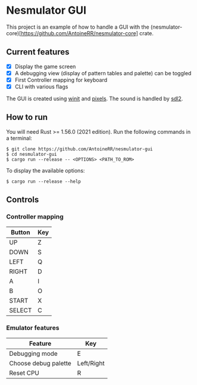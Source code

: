 # Nesmulator GUI

This project is an example of how to handle a GUI with the (nesmulator-core)[https://github.com/AntoineRR/nesmulator-core] crate.

## Current features

* [X] Display the game screen
* [X] A debugging view (display of pattern tables and palette) can be toggled
* [X] First Controller mapping for keyboard
* [X] CLI with various flags

The GUI is created using [winit](https://github.com/rust-windowing/winit) and [pixels](https://github.com/parasyte/pixels).
The sound is handled by [sdl2](https://github.com/Rust-SDL2/rust-sdl2).

## How to run

You will need Rust >= 1.56.0 (2021 edition).
Run the following commands in a terminal:

```
$ git clone https://github.com/AntoineRR/nesmulator-gui
$ cd nesmulator-gui
$ cargo run --release -- <OPTIONS> <PATH_TO_ROM>
```

To display the available options:

```
$ cargo run --release --help
```

## Controls

### Controller mapping

| Button | Key |
| ------ | --- |
| UP     | Z   |
| DOWN   | S   |
| LEFT   | Q   |
| RIGHT  | D   |
| A      | I   |
| B      | O   |
| START  | X   |
| SELECT | C   |

### Emulator features

| Feature              | Key        |
| -------------------- | ---------- |
| Debugging mode       | E          |
| Choose debug palette | Left/Right |
| Reset CPU            | R          |
